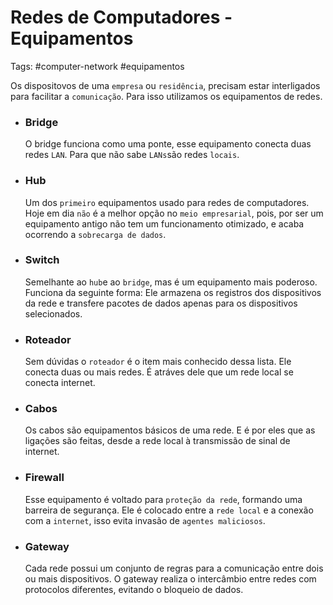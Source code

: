 # Redes de Computadores - Equipamentos

Tags: #computer-network #equipamentos

Os dispositovos de uma `empresa` ou `residência`, precisam estar interligados para facilitar a `comunicação`. Para isso utilizamos os equipamentos de redes.

- ### Bridge
	 O bridge funciona como uma ponte, esse equipamento conecta duas redes `LAN`. Para que não sabe `LANs`são redes `locais`. 
	 
- ### Hub
	Um dos `primeiro` equipamentos usado para redes de computadores. Hoje em dia `não` é a melhor opção no `meio empresarial`, pois, por ser um equipamento antigo não tem um funcionamento otimizado, e acaba ocorrendo a `sobrecarga de dados`. 
	
- ### Switch
	Semelhante ao `hub`e ao `bridge`, mas é um equipamento mais poderoso. Funciona da seguinte forma: Ele armazena os registros dos dispositivos da rede e transfere pacotes de dados apenas para os dispositivos selecionados.
	
- ### Roteador
	Sem dúvidas o `roteador` é o item mais conhecido dessa lista. Ele conecta duas ou mais redes. É atráves dele que um rede local se conecta internet.
	
- ### Cabos
	 Os cabos são equipamentos básicos de uma rede. E é por eles que as ligações são feitas, desde a rede local à transmissão de sinal de internet.
	 
- ### Firewall
	 Esse equipamento é voltado para `proteção da rede`, formando uma barreira de segurança.
     Ele é colocado entre a `rede local` e a conexão com a `internet`, isso evita invasão de `agentes maliciosos`.
     
- ### Gateway
	Cada rede possui um conjunto de regras para a comunicação entre dois ou mais dispositivos. O gateway realiza o intercâmbio entre redes com protocolos diferentes, evitando o bloqueio de dados.
	
